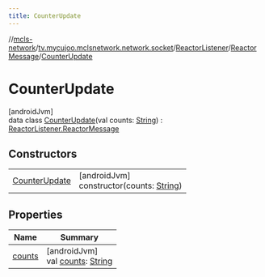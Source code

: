 ```yaml
---
title: CounterUpdate
---
```

//[mcls-network](../../../../../index.html)/[tv.mycujoo.mclsnetwork.network.socket](../../../index.html)/[ReactorListener](../../index.html)/[ReactorMessage](../index.html)/[CounterUpdate](index.html)



# CounterUpdate



[androidJvm]\
data class [CounterUpdate](index.html)(val counts: [String](https://kotlinlang.org/api/latest/jvm/stdlib/kotlin/-string/index.html)) : [ReactorListener.ReactorMessage](../index.html)



## Constructors


| | |
|---|---|
| [CounterUpdate](-counter-update.html) | [androidJvm]<br>constructor(counts: [String](https://kotlinlang.org/api/latest/jvm/stdlib/kotlin/-string/index.html)) |


## Properties


| Name | Summary |
|---|---|
| [counts](counts.html) | [androidJvm]<br>val [counts](counts.html): [String](https://kotlinlang.org/api/latest/jvm/stdlib/kotlin/-string/index.html) |

